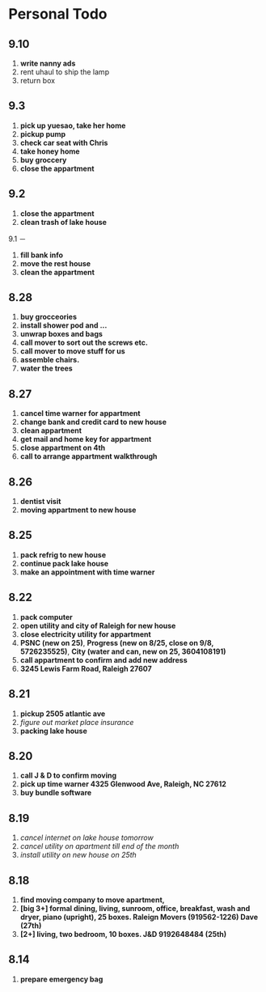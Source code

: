 Personal Todo
=

9.10
-

1. **write nanny ads**
2. rent uhaul to ship the lamp
3. return box

9.3
-

1. **pick up yuesao, take her home**
2. **pickup pump**
3. **check car seat with Chris**
4. **take honey home**
5. **buy groccery**
6. **close the appartment**

9.2
-

1. **close the appartment**
3. **clean trash of lake house**

9.1
－

1. **fill bank info**
2. **move the rest house**
3. **clean the appartment**

8.28
-

1. **buy grocceories**
2. **install shower pod and ...**
3. **unwrap boxes and bags**
4. **call mover to sort out the screws etc.**
5. **call mover to move stuff for us**
6. **assemble chairs.** 
7. **water the trees**

8.27
-

1. **cancel time warner for appartment**
2. **change bank and credit card to new house**
3. **clean appartment**
4. **get mail and home key for appartment**
6. **close appartment on 4th**
7. **call to arrange appartment walkthrough**

8.26
-

1. **dentist visit**
2. **moving appartment to new house**

8.25
-

1. **pack refrig to new house**
2. **continue pack lake house**
3. **make an appointment with time warner**


8.22
-

1. **pack computer**
2. **open utility and city of Raleigh for new house**
3. **close electricity utility for appartment**
4. **PSNC (new on 25)**, **Progress (new on 8/25, close on 9/8, 5726235525)**, **City (water and can, new on 25, 3604108191)**
5. **call appartment to confirm and add new address**
6. **3245 Lewis Farm Road, Raleigh 27607**

8.21
-

1. **pickup 2505 atlantic ave**
2. *figure out market place insurance*
3. **packing lake house**

8.20
-

1. **call J & D to confirm moving**
2. **pick up time warner 4325 Glenwood Ave, Raleigh, NC 27612**
3. **buy bundle software**

8.19
-

1. *cancel internet on lake house tomorrow*
2. *cancel utility on apartment till end of the month*
3. *install utility on new house on 25th*

8.18
-

1. **find moving company to move apartment,**
2. **[big 3+] formal dining, living, sunroom, office, breakfast, wash and dryer, piano (upright), 25 boxes. Raleign Movers (919562-1226) Dave (27th)**
3. **[2+] living, two bedroom, 10 boxes.  J&D 9192648484 (25th)**

8.14
-

  1. **prepare emergency bag**
